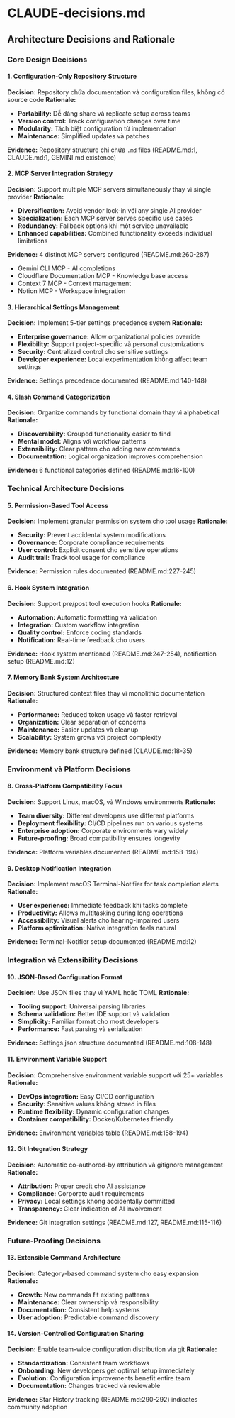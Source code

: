 # CLAUDE-decisions.md

## Architecture Decisions and Rationale

### Core Design Decisions

#### 1. Configuration-Only Repository Structure
**Decision:** Repository chứa documentation và configuration files, không có source code
**Rationale:**
- **Portability:** Dễ dàng share và replicate setup across teams
- **Version control:** Track configuration changes over time
- **Modularity:** Tách biệt configuration từ implementation
- **Maintenance:** Simplified updates và patches

**Evidence:** Repository structure chỉ chứa `.md` files (README.md:1, CLAUDE.md:1, GEMINI.md existence)

#### 2. MCP Server Integration Strategy
**Decision:** Support multiple MCP servers simultaneously thay vì single provider
**Rationale:**
- **Diversification:** Avoid vendor lock-in với any single AI provider
- **Specialization:** Each MCP server serves specific use cases
- **Redundancy:** Fallback options khi một service unavailable
- **Enhanced capabilities:** Combined functionality exceeds individual limitations

**Evidence:** 4 distinct MCP servers configured (README.md:260-287)
- Gemini CLI MCP - AI completions
- Cloudflare Documentation MCP - Knowledge base access
- Context 7 MCP - Context management  
- Notion MCP - Workspace integration

#### 3. Hierarchical Settings Management
**Decision:** Implement 5-tier settings precedence system
**Rationale:**
- **Enterprise governance:** Allow organizational policies override
- **Flexibility:** Support project-specific và personal customizations
- **Security:** Centralized control cho sensitive settings
- **Developer experience:** Local experimentation không affect team settings

**Evidence:** Settings precedence documented (README.md:140-148)

#### 4. Slash Command Categorization
**Decision:** Organize commands by functional domain thay vì alphabetical
**Rationale:**  
- **Discoverability:** Grouped functionality easier to find
- **Mental model:** Aligns với workflow patterns
- **Extensibility:** Clear pattern cho adding new commands
- **Documentation:** Logical organization improves comprehension

**Evidence:** 6 functional categories defined (README.md:16-100)

### Technical Architecture Decisions

#### 5. Permission-Based Tool Access
**Decision:** Implement granular permission system cho tool usage
**Rationale:**
- **Security:** Prevent accidental system modifications
- **Governance:** Corporate compliance requirements
- **User control:** Explicit consent cho sensitive operations
- **Audit trail:** Track tool usage for compliance

**Evidence:** Permission rules documented (README.md:227-245)

#### 6. Hook System Integration
**Decision:** Support pre/post tool execution hooks
**Rationale:**
- **Automation:** Automatic formatting và validation
- **Integration:** Custom workflow integration
- **Quality control:** Enforce coding standards
- **Notification:** Real-time feedback cho users

**Evidence:** Hook system mentioned (README.md:247-254), notification setup (README.md:12)

#### 7. Memory Bank System Architecture
**Decision:** Structured context files thay vì monolithic documentation
**Rationale:**
- **Performance:** Reduced token usage và faster retrieval
- **Organization:** Clear separation of concerns
- **Maintenance:** Easier updates và cleanup
- **Scalability:** System grows với project complexity

**Evidence:** Memory bank structure defined (CLAUDE.md:18-35)

### Environment và Platform Decisions

#### 8. Cross-Platform Compatibility Focus
**Decision:** Support Linux, macOS, và Windows environments
**Rationale:**
- **Team diversity:** Different developers use different platforms
- **Deployment flexibility:** CI/CD pipelines run on various systems
- **Enterprise adoption:** Corporate environments vary widely
- **Future-proofing:** Broad compatibility ensures longevity

**Evidence:** Platform variables documented (README.md:158-194)

#### 9. Desktop Notification Integration
**Decision:** Implement macOS Terminal-Notifier for task completion alerts
**Rationale:**
- **User experience:** Immediate feedback khi tasks complete
- **Productivity:** Allows multitasking during long operations
- **Accessibility:** Visual alerts cho hearing-impaired users
- **Platform optimization:** Native integration feels natural

**Evidence:** Terminal-Notifier setup documented (README.md:12)

### Integration và Extensibility Decisions

#### 10. JSON-Based Configuration Format
**Decision:** Use JSON files thay vì YAML hoặc TOML
**Rationale:**
- **Tooling support:** Universal parsing libraries
- **Schema validation:** Better IDE support và validation
- **Simplicity:** Familiar format cho most developers
- **Performance:** Fast parsing và serialization

**Evidence:** Settings.json structure documented (README.md:108-148)

#### 11. Environment Variable Support
**Decision:** Comprehensive environment variable support với 25+ variables
**Rationale:**
- **DevOps integration:** Easy CI/CD configuration
- **Security:** Sensitive values không stored in files
- **Runtime flexibility:** Dynamic configuration changes
- **Container compatibility:** Docker/Kubernetes friendly

**Evidence:** Environment variables table (README.md:158-194)

#### 12. Git Integration Strategy
**Decision:** Automatic co-authored-by attribution và gitignore management
**Rationale:**
- **Attribution:** Proper credit cho AI assistance
- **Compliance:** Corporate audit requirements
- **Privacy:** Local settings không accidentally committed
- **Transparency:** Clear indication of AI involvement

**Evidence:** Git integration settings (README.md:127, README.md:115-116)

### Future-Proofing Decisions

#### 13. Extensible Command Architecture
**Decision:** Category-based command system cho easy expansion
**Rationale:**
- **Growth:** New commands fit existing patterns
- **Maintenance:** Clear ownership và responsibility
- **Documentation:** Consistent help systems
- **User adoption:** Predictable command discovery

#### 14. Version-Controlled Configuration Sharing
**Decision:** Enable team-wide configuration distribution via git
**Rationale:**
- **Standardization:** Consistent team workflows
- **Onboarding:** New developers get optimal setup immediately
- **Evolution:** Configuration improvements benefit entire team
- **Documentation:** Changes tracked và reviewable

**Evidence:** Star History tracking (README.md:290-292) indicates community adoption